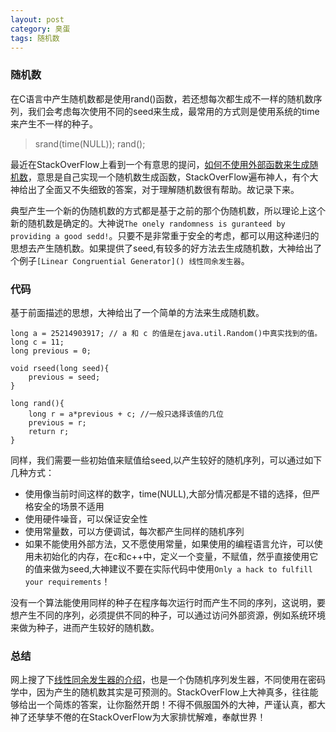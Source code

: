 ```yaml
---
layout: post
category: 臭蛋
tags: 随机数 
---
```


### 随机数

在C语言中产生随机数都是使用rand()函数，若还想每次都生成不一样的随机数序列，我们会考虑每次使用不同的seed来生成，最常用的方式则是使用系统的time来产生不一样的种子。

> srand(time(NULL));
> rand();

最近在StackOverFlow上看到一个有意思的提问，[如何不使用外部函数来生成随机数](http://stackoverflow.com/questions/15038174/generate-random-numbers-without-using-any-external-functions)，意思是自己实现一个随机数生成函数，StackOverFlow遍布神人，有个大神给出了全面又不失细致的答案，对于理解随机数很有帮助。故记录下来。

典型产生一个新的伪随机数的方式都是基于之前的那个伪随机数，所以理论上这个新的随机数是确定的。大神说`The onely randomness is guranteed by providing a good sedd!`。只要不是非常重于安全的考虑，都可以用这种递归的思想去产生随机数。如果提供了seed,有较多的好方法去生成随机数，大神给出了个例子`[Linear Congruential Generator]() 线性同余发生器`。

### 代码

基于前面描述的思想，大神给出了一个简单的方法来生成随机数。

    long a = 25214903917; // a 和 c 的值是在java.util.Random()中真实找到的值。 
    long c = 11;
    long previous = 0;

    void rseed(long seed){
        previous = seed;
    }

    long rand(){
        long r = a*previous + c; //一般只选择该值的几位
        previous = r;
        return r;
    }

同样，我们需要一些初始值来赋值给seed,以产生较好的随机序列，可以通过如下几种方式：

* 使用像当前时间这样的数字，time(NULL),大部分情况都是不错的选择，但严格安全的场景不适用
* 使用硬件噪音，可以保证安全性
* 使用常量数，可以方便调试，每次都产生同样的随机序列 
* 如果不能使用外部方法，又不愿使用常量，如果使用的编程语言允许，可以使用未初始化的内存，在c和c++中，定义一个变量，不赋值，然乎直接使用它的值来做为seed,大神建议不要在实际代码中使用`Only a hack to fulfill your requirements`！

没有一个算法能使用同样的种子在程序每次运行时而产生不同的序列，这说明，要想产生不同的序列，必须提供不同的种子，可以通过访问外部资源，例如系统环境来做为种子，进而产生较好的随机数。

### 总结

网上搜了下[线性同余发生器的介绍](http://blog.csdn.net/jinling1441/article/details/4985515)，也是一个伪随机序列发生器，不同使用在密码学中，因为产生的随机数其实是可预测的。StackOverFlow上大神真多，往往能够给出一个简炼的答案，让你豁然开朗！不得不佩服国外的大神，严谨认真，都大神了还孳孳不倦的在StackOverFlow为大家排忧解难，奉献世界！


